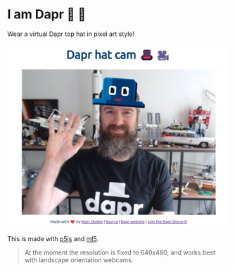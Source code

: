 # I am Dapr 🎩 🎥

Wear a virtual Dapr top hat in pixel art style!

![Picture of me with the virtual Dapr top hat](screenshot.png)

This is made with [p5js](https://p5js.org/) and [ml5](https://p5js.org/).

> At the moment the resolution is fixed to 640x480, and works best with landscape orientation webcams.
